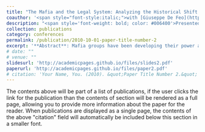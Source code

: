 ```yaml
---
title: "The Mafia and the Legal System: Analyzing the Historical Shift Toward Alternative Conflict Resolution Mechanisms"
coauthor: '<span style="font-style:italic;">with [Giuseppe De Feo](https://sites.google.com/view/giuseppedefeo) and [Giacomo De Luca](https://sites.google.com/view/gdeluca/home)</span>'
description: "<span style='font-weight: bold; color: #006400'>Presented at:</span> Administrative Data Workshop (University of Liverpool, 2024)"
collection: publications
category: conferences
permalink: /publication/2010-10-01-paper-title-number-2
excerpt: '**Abstract**: Mafia groups have been developing their power and local control over Sicily since the 19th century by enforcing an alternative institutional system with its own laws. In this paper, we test the historical effect of the Mafia on the legal judiciary as an alternative mechanism of conflict resolution. Under an IV approach, we find that the presence of the Mafia reduces the number of lawyers and the number of civil sentences at the tribunal level.'
# date: ""
# venue: ""
slidesurl: 'http://academicpages.github.io/files/slides2.pdf'
paperurl: 'http://academicpages.github.io/files/paper2.pdf'
# citation: 'Your Name, You. (2010). &quot;Paper Title Number 2.&quot; <i>Journal 1</i>. 1(2).'
---
```


The contents above will be part of a list of publications, if the user clicks the link for the publication than the contents of section will be rendered as a full page, allowing you to provide more information about the paper for the reader. When publications are displayed as a single page, the contents of the above "citation" field will automatically be included below this section in a smaller font.
